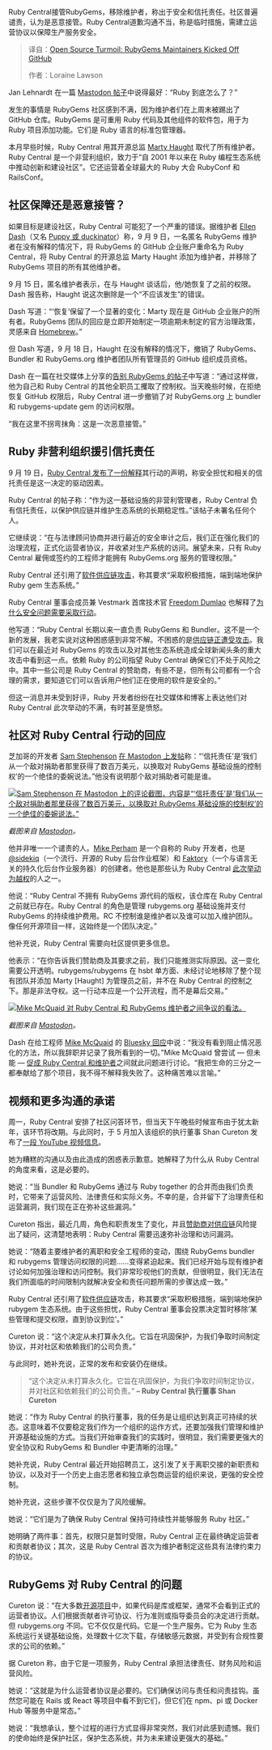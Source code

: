 
<!--
title: 开源巨震：RubyGems维护者遭GitHub“驱逐”
cover: https://cdn.thenewstack.io/media/2025/09/aadbed77-ruby_gems_debate.jpg
summary: Ruby Central接管RubyGems，移除维护者，称出于安全和信托责任。社区普遍谴责，认为是恶意接管。Ruby Central道歉沟通不当，称是临时措施，需建立运营协议以保障生产服务安全。
-->

Ruby Central接管RubyGems，移除维护者，称出于安全和信托责任。社区普遍谴责，认为是恶意接管。Ruby Central道歉沟通不当，称是临时措施，需建立运营协议以保障生产服务安全。

> 译自：[Open Source Turmoil: RubyGems Maintainers Kicked Off GitHub](https://thenewstack.io/open-source-turmoil-rubygems-maintainers-kicked-off-github/)
> 
> 作者：Loraine Lawson

Jan Lehnardt 在一篇 [Mastodon 帖子](https://sunny.garden/@janl@narrativ.es/115230600679633623)中说得最好：“Ruby 到底怎么了？”

发生的事情是 RubyGems 社区感到不满，因为维护者们在上周末被踢出了 GitHub 仓库。RubyGems 是可重用 Ruby 代码及其他组件的软件包，用于为 Ruby 项目添加功能。它们是 Ruby 语言的标准包管理器。

本月早些时候，Ruby Central 用其开源总监 [Marty Haught](https://github.com/mghaught) 取代了所有维护者。Ruby Central 是一个非营利组织，致力于“自 2001 年以来在 Ruby 编程生态系统中推动创新和建设社区”。它还运营着全球最大的 Ruby 大会 RubyConf 和 RailsConf。

## 社区保障还是恶意接管？

如果目标是建设社区，Ruby Central 可能犯了一个严重的错误。据维护者 [Ellen Dash](https://github.com/duckinator)（又名 [Puppy 或 duckinator](https://bsky.app/profile/duckinator.bsky.social)）称，9 月 9 日，一名匿名 RubyGems 维护者在没有解释的情况下，将 RubyGems 的 GitHub 企业账户重命名为 Ruby Central，将 Ruby Central 的开源总监 Marty Haught 添加为维护者，并移除了 RubyGems 项目的所有其他维护者。

9 月 15 日，匿名维护者表示，在与 Haught 谈话后，他/她恢复了之前的权限。Dash 报告称，Haught 说这次删除是一个“不应该发生”的错误。

Dash 写道：“‘恢复’保留了一个显著的变化：Marty 现在是 GitHub 企业账户的所有者。RubyGems 团队的回应是立即开始制定一项逾期未制定的官方治理政策，灵感来自 [Homebrew](https://github.com/rubygems/rfcs/pull/61)。”

但 Dash 写道，9 月 18 日，Haught 在没有解释的情况下，撤销了 RubyGems、Bundler 和 RubyGems.org 维护者团队所有管理员的 GitHub 组织成员资格。

Dash 在一篇在社交媒体上分享的[告别 RubyGems 的帖子](https://pup-e.com/goodbye-rubygems.pdf)中写道：“通过这样做，他为自己和 Ruby Central 的其他全职员工攫取了控制权。当天晚些时候，在拒绝恢复 GitHub 权限后，Ruby Central 进一步撤销了对 RubyGems.org 上 bundler 和 rubygems-update gem 的访问权限。

“我在这里不拐弯抹角：这是一次恶意接管。”

## Ruby 非营利组织援引信托责任

9 月 19 日，[Ruby Central 发布了一份解释](https://rubycentral.org/news/strengthening-the-stewardship-of-rubygems-and-bundler/)其行动的声明，称安全担忧和相关的信托责任是这一决定的驱动因素。

Ruby Central 的帖子称：“作为这一基础设施的非营利管理者，Ruby Central 负有信托责任，以保护供应链并维护生态系统的长期稳定性。”该帖子未署名任何个人。

它继续说：“在与法律顾问协商并进行最近的安全审计之后，我们正在强化我们的治理流程，正式化运营者协议，并收紧对生产系统的访问。展望未来，只有 Ruby Central 雇佣或签约的工程师才能拥有 RubyGems.org 服务的管理权限。”

Ruby Central 还引用了[软件供应链攻击](https://thenewstack.io/lessons-learned-from-2021-software-supply-chain-attacks/)，称其要求“采取积极措施，端到端地保护 Ruby gem 生态系统。”

Ruby Central 董事会成员兼 Vestmark 首席技术官 [Freedom Dumlao](http://linkedin.com/in/freedomdumlao) 也解释了[为什么安全问题需要采取行动](https://apiguy.substack.com/p/a-board-members-perspective-of-the?r=43k3q&utm_medium=ios&triedRedirect=true)。

他写道：“Ruby Central 长期以来一直负责 RubyGems 和 Bundler。这不是一个新的发展，我老实说对这种困惑感到非常不解。不困惑的是[供应链正遭受攻击](https://thenewstack.io/how-supply-chain-attackers-maximize-their-blast-radius/)。我们可以在最近对 RubyGems 的攻击以及对其他生态系统造成全球新闻头条的重大攻击中看到这一点。依赖 Ruby 的公司指望 Ruby Central 确保它们不处于风险之中。其中一些公司是 Ruby Central 的赞助商，有些不是，但所有公司都有一个合理的需求，要知道它们可以告诉用户他们正在使用的软件是安全的。”

但这一消息并未受到好评，Ruby 开发者纷纷在社交媒体和博客上表达他们对 Ruby Central 此次举动的不满，有时甚至是愤怒。

## 社区对 Ruby Central 行动的回应

芝加哥的开发者 [Sam Stephenson](https://indieweb.social/@sstephenson) [在 Mastodon 上发帖](https://indieweb.social/@sstephenson/115231391147943333)称：“‘信托责任’是‘我们从一个敌对捐助者那里获得了数百万美元，以换取对 RubyGems 基础设施的控制权’的一个绝佳的委婉说法。”他没有说明那个敌对捐助者可能是谁。

[![Sam Stephenson 在 Mastodon 上的评论截图，内容是“‘信托责任’是‘我们从一个敌对捐助者那里获得了数百万美元，以换取对 RubyGems 基础设施的控制权’的一个绝佳的委婉说法。”](https://cdn.thenewstack.io/media/2025/09/5dd99225-samstephensonrubygemscomment.jpg)](https://cdn.thenewstack.io/media/2025/09/5dd99225-samstephensonrubygemscomment.jpg)

*截图来自 [Mastodon](https://indieweb.social/@sstephenson/115231391147943333)。*

他并非唯一一个谴责的人。[Mike Perham](https://github.com/mperham) 是一个自称的 Ruby 开发者，也是 [@sidekiq](https://github.com/sidekiq/sidekiq)（一个流行、开源的 Ruby 后台作业框架）和 [Faktory](https://github.com/contribsys/faktory)（一个与语言无关的持久化后台作业服务器）的创建者。他也是那些认为 Ruby Central [此次举动为越权](https://www.reddit.com/r/ruby/comments/1nmzqq2/comment/nfoaj3w/)的人之一。

他说：“Ruby Central 不拥有 RubyGems 源代码的版权，该仓库在 Ruby Central 之前就已存在。Ruby Central 的角色是管理 rubygems.org 基础设施并支付 RubyGems 的持续维护费用。RC 不控制谁是维护者以及谁可以加入维护团队。像任何开源项目一样，这始终是一个团队决定。”

他补充说，Ruby Central 需要向社区提供更多信息。

他表示：“在你告诉我们赞助商及其要求之前，我们只能推测实际原因。这一变化需要公开透明。rubygems/rubygems 在 hsbt 单方面、未经讨论地移除了整个现有团队并添加 Marty [Haught] 为管理员之前，并不在 Ruby Central 的控制之下。那是非法夺权。这一行动本应是一个公开流程，而不是幕后交易。”

[![Mike McQuaid 对 Ruby Central 和 RubyGems 维护者之间争议的看法。](https://cdn.thenewstack.io/media/2025/09/f73eee71-mike_mcquaid.jpg)](https://cdn.thenewstack.io/media/2025/09/f73eee71-mike_mcquaid.jpg)

*截图来自 [Mastodon](https://sunny.garden/@mikemcquaid@mastodon.social/115246937754924431)。*

Dash 在给工程师 [Mike McQuaid](https://github.com/mikemcquaid) 的 [Bluesky 回应](https://bsky.app/profile/duckinator.bsky.social/post/3lz7mwj3lmk2y)中说：“我没有看到阻止情况恶化的方法，所以我辞职并记录了我所看到的一切。”Mike McQuaid 曾尝试 — 但未能 — [促成 Ruby Central 和维护者](https://sunny.garden/@mikemcquaid@mastodon.social/115246934696920846)之间就此问题进行讨论。“我把生命的三分之一都奉献给了那个项目，我不得不解释我失败了。这种痛苦难以言喻。”

## 视频和更多沟通的承诺

周一，Ruby Central 安排了社区问答环节，但当天下午晚些时候宣布由于犹太新年，该环节将改期。与此同时，于 5 月加入该组织的执行董事 Shan Cureton 发布了[一段 YouTube 视频信息](https://www.youtube.com/watch?v=VyCiE3GjQps)。

她为糟糕的沟通以及由此造成的困惑表示歉意。她解释了为什么从 Ruby Central 的角度来看，这是必要的。

她说：“当 Bundler 和 RubyGems 通过与 Ruby together 的合并而由我们负责时，它带来了运营风险、法律责任和实际义务。不幸的是，合并留下了治理责任和运营漏洞，我们现在正在弥补这些漏洞。”

Cureton 指出，最近几周，角色和职责发生了变化，并且[赞助商对供应链](https://thenewstack.io/the-challenges-of-securing-the-open-source-supply-chain/)风险提出了疑问，这清楚地表明：Ruby Central 需要迅速弥补治理和访问漏洞。

她说：“随着主要维护者的离职和安全工程师的变动，围绕 RubyGems bundler 和 rubygems 管理访问权限的问题……变得紧迫起来。我们已经开始与现有维护者讨论如何加强治理和访问控制。我们非常珍视他们的贡献，但很明显，我们无法在我们所面临的时间限制内就解决安全和责任问题所需的步骤达成一致。”

Ruby Central 还引用了[软件供应链](https://thenewstack.io/get-a-handle-on-software-supply-chain-security-with-lfx/)攻击，称其要求“采取积极措施，端到端地保护 rubygem 生态系统。由于这些担忧，Ruby Central 董事会投票决定暂时移除‘某些管理和提交权限，直到协议到位’。”

Cureton 说：“这个决定从未打算永久化。它旨在巩固保护，为我们争取时间制定协议，并对社区和依赖我们的公司负责。”

与此同时，她补充说，正常的发布和安装仍在继续。

> “这个决定从未打算永久化。它旨在巩固保护，为我们争取时间制定协议，并对社区和依赖我们的公司负责。”
> **– Ruby Central 执行董事 Shan Cureton**

她说：“作为 Ruby Central 的执行董事，我的任务是让组织达到真正可持续的状态。这意味着不仅要稳定我们作为一个组织的运作方式，还要加强我们管理和维护开源基础设施的方式。当我们开始审查我们的实践时，很明显，我们需要更强大的安全协议和 RubyGems 和 Bundler 中更清晰的治理。”

她补充说，Ruby Central 最近开始招聘员工，这引发了关于离职交接的新职责和协议，以及对于一个历史上由志愿者和独立承包商运营的组织来说，更强的安全控制。

她补充说，这些步骤不仅仅是为了风险缓解。

她说：“它们是为了确保 Ruby Central 保持可持续性并能够服务 Ruby 社区。”

她明确了两件事：首先，权限只是暂时受限，Ruby Central 正在最终确定运营者和贡献者协议；其次，这是 Ruby Central 首次为维护者制定这些具有法律约束力的协议。

## RubyGems 对 Ruby Central 的问题

Cureton 说：“在大多数[开源项目](https://thenewstack.io/what-to-do-when-critical-open-source-projects-go-end-of-life/)中，如果代码是库或框架，通常不会看到正式的运营者协议。人们根据贡献者许可协议、行为准则或指导委员会的决定进行贡献。但 rubygems.org 不同。它不仅仅是代码。它是一个生产服务。它为 Ruby 生态系统运行关键基础设施，处理数十亿次下载，存储敏感元数据，并受到有合规性要求的公司的依赖。”

据 Cureton 称，由于它是一项服务，Ruby Central 承担法律责任、财务风险和运营风险。

她说：“这就是为什么运营者协议是必要的。它们确保访问与责任和问责挂钩。虽然您可能在 Rails 或 React 等项目中看不到它们，但它们在 npm、pi 或 Docker Hub 等服务中是常态。”

她说：“我想承认，整个过程的进行方式显得非常突然，我们对此感到遗憾。我们的使命始终是保护社区，保护生态系统，并为未来建设更强大的基础。”